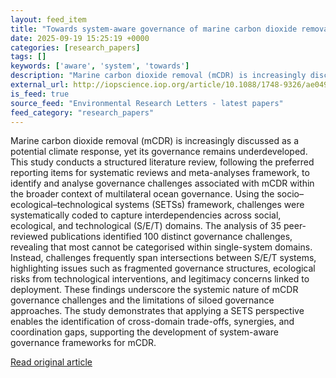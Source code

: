 ```yaml
---
layout: feed_item
title: "Towards system-aware governance of marine carbon dioxide removal: a review of interdependent challenges"
date: 2025-09-19 15:25:19 +0000
categories: [research_papers]
tags: []
keywords: ['aware', 'system', 'towards']
description: "Marine carbon dioxide removal (mCDR) is increasingly discussed as a potential climate response, yet its governance remains underdeveloped"
external_url: http://iopscience.iop.org/article/10.1088/1748-9326/ae0493
is_feed: true
source_feed: "Environmental Research Letters - latest papers"
feed_category: "research_papers"
---
```


Marine carbon dioxide removal (mCDR) is increasingly discussed as a potential climate response, yet its governance remains underdeveloped. This study conducts a structured literature review, following the preferred reporting items for systematic reviews and meta-analyses framework, to identify and analyse governance challenges associated with mCDR within the broader context of multilateral ocean governance. Using the socio–ecological–technological systems (SETSs) framework, challenges were systematically coded to capture interdependencies across social, ecological, and technological (S/E/T) domains. The analysis of 35 peer-reviewed publications identified 100 distinct governance challenges, revealing that most cannot be categorised within single-system domains. Instead, challenges frequently span intersections between S/E/T systems, highlighting issues such as fragmented governance structures, ecological risks from technological interventions, and legitimacy concerns linked to deployment. These findings underscore the systemic nature of mCDR governance challenges and the limitations of siloed governance approaches. The study demonstrates that applying a SETS perspective enables the identification of cross-domain trade-offs, synergies, and coordination gaps, supporting the development of system-aware governance frameworks for mCDR.

[Read original article](http://iopscience.iop.org/article/10.1088/1748-9326/ae0493)
